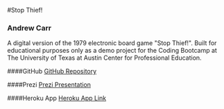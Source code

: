 #Stop Thief!

### Andrew Carr
A digital version of the 1979 electronic board game "Stop Thief!". Built for educational purposes only as a demo project for the Coding Bootcamp at The University of Texas at Austin Center for Professional Education.

####GitHub
[GitHub Repository](https://github.com/carrat/stop-thief)

####Prezi
[Prezi Presentation](http://prezi.com/toedvldht_j4/?utm_campaign=share&utm_medium=copy)

####Heroku App
[Heroku App Link]()